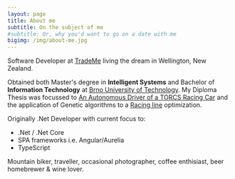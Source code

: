 ```yaml
---
layout: page
title: About me
subtitle: On the subject of me
#subtitle: Or, why you'd want to go on a date with me
bigimg: /img/about-me.jpg
---
```

 
[//]: <> (Work)
<i class="fa fa-briefcase fa-lg" aria-hidden="true"></i>

Software Developer at [TradeMe](http://www.trademe.co.nz/About-trade-me/) living the dream in Wellington, New Zealand.

[//]: <> (Study)
<i class="fa fa-graduation-cap fa-lg" aria-hidden="true"></i>

Obtained both Master's degree in **Intelligent Systems** and Bachelor of **Information Technology** at [Brno University of Technology](http://www.fit.vutbr.cz/). My Diploma Thesis was focussed to [An Autonomous Driver of a TORCS Racing Car](http://www.fit.vutbr.cz/study/DP/DP.php?id=11855&file=t) and the application of Genetic algorithms to a [Racing line](https://en.wikipedia.org/wiki/Racing_line) optimization.

[//]: <> (Code)
<i class="fa fa-code fa-lg" aria-hidden="true"></i>

Originally .Net Developer with current focus to:
- .Net / .Net Core
- SPA frameworks i.e. Angular/Aurelia
- TypeScript

[//]: <> (Interests)
<i class="fa fa-heart fa-lg" aria-hidden="true"></i>

Mountain biker, traveller, occasional photographer, coffee enthisiast, beer homebrewer & wine lover.